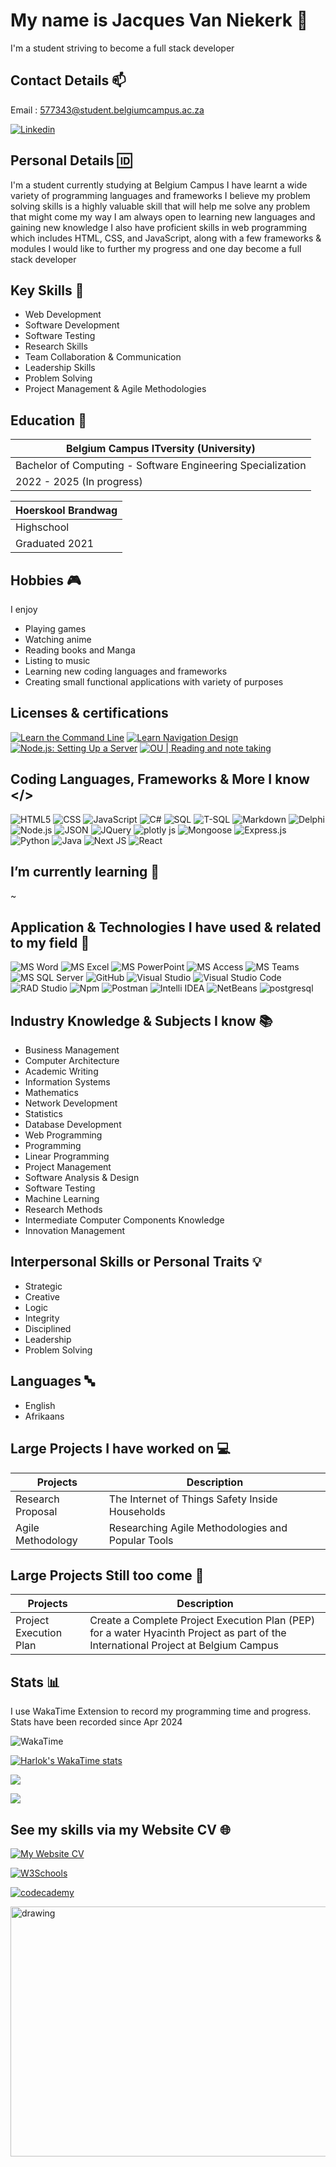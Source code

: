 # My name is Jacques Van Niekerk 👋 

I'm a student striving to become a full stack developer

## Contact Details 📫

Email : 577343@student.belgiumcampus.ac.za

[![Linkedin](https://img.shields.io/badge/Linkedin-Click%20here%20to%20view%20Linkedin%20Profile-green?labelColor=0A66C2&style=for-the-badge&logo=linkedin&logoColor=FFFFFF&link=https://www.linkedin.com/in/jacques-van-niekerk-231b872ba/)](https://www.linkedin.com/in/jacques-van-niekerk-231b872ba/)

## Personal Details 🆔

I'm a student currently studying at Belgium Campus 
I have learnt a wide variety of programming languages and frameworks 
I believe my problem solving skills is a highly valuable skill that 
will help me solve any problem that might come my way 
I am always open to learning new languages and gaining new knowledge
I also have proficient skills in web programming which includes 
HTML, CSS, and JavaScript, along with a few frameworks & modules
I would like to further my progress and one day become a full stack developer

## Key Skills 🔧

- Web Development
- Software Development
- Software Testing
- Research Skills
- Team Collaboration & Communication
- Leadership Skills
- Problem Solving
- Project Management & Agile Methodologies

## Education 📖

| Belgium Campus ITversity (University) |
| ----------- |
| Bachelor of Computing - Software Engineering Specialization |
| 2022 - 2025 (In progress) |

| Hoerskool Brandwag |
| ----------- |
| Highschool |
| Graduated 2021 |

## Hobbies 🎮

I enjoy

- Playing games
- Watching anime
- Reading books and Manga
- Listing to music
- Learning new coding languages and frameworks
- Creating small functional applications with variety of purposes

## Licenses & certifications

[![Learn the Command Line](https://img.shields.io/badge/Learn%20the%20Command%20Line-1F4056?style=for-the-badge&logo=codecademy&link=https://www.codecademy.com/profiles/Jacquesvnme/certificates/c87ba0541f8be78bc2f4ba1128233f6f)](https://www.codecademy.com/profiles/Jacquesvnme/certificates/c87ba0541f8be78bc2f4ba1128233f6f)
[![Learn Navigation Design](https://img.shields.io/badge/Learn%20Navigation%20Design-1F4056?style=for-the-badge&logo=codecademy&link=https://www.codecademy.com/profiles/Jacquesvnme/certificates/91cf4a1767724a02a20b1eba7eca74ea)](https://www.codecademy.com/profiles/Jacquesvnme/certificates/91cf4a1767724a02a20b1eba7eca74ea)
[![Node.js: Setting Up a Server](https://img.shields.io/badge/Node.js:%20Setting%20Up%20a%20Server-1F4056?style=for-the-badge&logo=codecademy&link=https://www.codecademy.com/profiles/Jacquesvnme/certificates/827011ad71164a86a41365e2262dcb5a)](https://www.codecademy.com/profiles/Jacquesvnme/certificates/827011ad71164a86a41365e2262dcb5a)
[![OU | Reading and note taking](https://img.shields.io/badge/OU%20%7C%20Reading%20and%20note%20taking-1C1E3E?style=for-the-badge&link=https://www.open.edu/openlearn/profiles/zs182747/achievements)](https://www.open.edu/openlearn/profiles/zs182747/achievements)

## Coding Languages, Frameworks & More I know </>

![HTML5](https://img.shields.io/badge/HTML5-E34F26?style=for-the-badge&logo=html5&logoColor=FFFFFF)
![CSS](https://img.shields.io/badge/CSS-1572B6?style=for-the-badge&logo=css3&logoColor=FFFFFF)
![JavaScript](https://img.shields.io/badge/JavaScript-F7DF1E?style=for-the-badge&logo=javascript&logoColor=FFFFFF)
![C#](https://img.shields.io/badge/c%23-%23512BD4.svg?style=for-the-badge&logo=csharp&logoColor=white)
![SQL](https://img.shields.io/badge/SQL-CC2927?style=for-the-badge&logo=microsoftsqlserver&logoColor=FFFFFF)
![T-SQL](https://img.shields.io/badge/T--SQL-CC2927?style=for-the-badge&logo=microsoftsqlserver&logoColor=FFFFFF)
![Markdown](https://img.shields.io/badge/Markdown-000000?style=for-the-badge&logo=markdown&logoColor=FFFFFF)
![Delphi](https://img.shields.io/badge/Delphi-E62431?style=for-the-badge&logo=delphi&logoColor=FFFFFF)
![Node.js](https://img.shields.io/badge/Node.js-5FA04E?style=for-the-badge&logo=nodedotjs&logoColor=FFFFFF)
![JSON](https://img.shields.io/badge/JSON-000000?style=for-the-badge&logo=json&logoColor=FFFFFF)
![JQuery](https://img.shields.io/badge/JQuery-0769AD?style=for-the-badge&logo=jquery&logoColor=FFFFFF)
![plotly js](https://img.shields.io/badge/plotly%20js-3F4F75?style=for-the-badge&logo=plotly)
![Mongoose](https://img.shields.io/badge/mongoose-880000?style=for-the-badge&logo=mongoose)
![Express.js](https://img.shields.io/badge/Express.js-000000?style=for-the-badge&logo=express&logoColor=FFFFFF)
![Python](https://img.shields.io/badge/Python-3776AB?style=for-the-badge&logo=python&logoColor=FFFFFF)
![Java](https://img.shields.io/badge/Java-EC2025?style=for-the-badge)
![Next JS](https://img.shields.io/badge/Next%20JS-000000?style=for-the-badge&logo=nextdotjs)
![React](https://img.shields.io/badge/React-00C2FF?style=for-the-badge&logo=react&logoColor=ffffff)

## I’m currently learning 🌱

~

## Application & Technologies I have used & related to my field 📱

![MS Word](https://img.shields.io/badge/MS%20Word-2B579A?style=for-the-badge&logo=microsoftword&logoColor=FFFFFF)
![MS Excel](https://img.shields.io/badge/MS%20Excel-217346?style=for-the-badge&logo=microsoftexcel&logoColor=FFFFFF)
![MS PowerPoint](https://img.shields.io/badge/MS%20PowerPoint-B7472A?style=for-the-badge&logo=microsoftpowerpoint&logoColor=FFFFFF)
![MS Access](https://img.shields.io/badge/MS%20Access-A4373A?style=for-the-badge&logo=microsoftaccess&logoColor=FFFFFF)
![MS Teams](https://img.shields.io/badge/MS%20Teams-6264A7?style=for-the-badge&logo=microsoftteams&logoColor=FFFFFF)
![MS SQL Server](https://img.shields.io/badge/MS%20SQL%20Server-CC2927?style=for-the-badge&logo=microsoftsqlserver&logoColor=FFFFFF)
![GitHub](https://img.shields.io/badge/GitHub-A020F0?style=for-the-badge&logo=github&logoColor=181717)
![Visual Studio](https://img.shields.io/badge/Visual%20Studio-5C2D91?style=for-the-badge&logo=visualstudio&logoColor=FFFFFF)
![Visual Studio Code](https://img.shields.io/badge/Visual%20Studio%20Code-007ACC?style=for-the-badge&logo=visualstudiocode&logoColor=FFFFFF)
![RAD Studio](https://img.shields.io/badge/RAD%20Studio-E62431?style=for-the-badge&logo=radstudio&logoColor=FFFFFF)
![Npm](https://img.shields.io/badge/Npm-CB3837?style=for-the-badge&logo=npm&logoColor=FFFFFF)
![Postman](https://img.shields.io/badge/Postman-FF6C37?style=for-the-badge&logo=postman&logoColor=FFFFFF)
![Intelli IDEA](https://img.shields.io/badge/Intelli%20IDEA-000000?style=for-the-badge&logo=intellijidea)
![NetBeans](https://img.shields.io/badge/NetBeans-1B6AC6?style=for-the-badge&logo=apachenetbeanside)
![postgresql](https://img.shields.io/badge/postgresql-4169E1?style=for-the-badge&logo=postgresql&logoColor=FFFFFF)

## Industry Knowledge & Subjects I know 📚
  
- Business Management
- Computer Architecture
- Academic Writing
- Information Systems
- Mathematics
- Network Development
- Statistics
- Database Development
- Web Programming
- Programming
- Linear Programming
- Project Management
- Software Analysis & Design
- Software Testing
- Machine Learning
- Research Methods
- Intermediate Computer Components Knowledge
- Innovation Management

## Interpersonal Skills or Personal Traits 💡

- Strategic
- Creative
- Logic
- Integrity
- Disciplined
- Leadership
- Problem Solving

## Languages 🔤

- English
- Afrikaans

## Large Projects I have worked on 💻

| Projects | Description |
| --- | --- |
| Research Proposal | The Internet of Things Safety Inside Households |
| Agile Methodology | Researching Agile Methodologies and Popular Tools |

## Large Projects Still too come 📝

| Projects | Description |
| --- | --- |
| Project Execution Plan | Create a Complete Project Execution Plan (PEP) for a water Hyacinth Project as part of the International Project at Belgium Campus |

## Stats 📊

I use WakaTime Extension to record my programming time and progress. Stats have been recorded since Apr 2024

![WakaTime](https://img.shields.io/badge/WakaTime-000000?style=for-the-badge&logo=wakatime&logoColor=FFFFFF)

[![Harlok's WakaTime stats](https://github-readme-stats.vercel.app/api/wakatime?username=Jacquesvnme)](https://github.com/anuraghazra/github-readme-stats) 

<a href="https://wakatime.com"><img src="https://wakatime.com/share/@Jacquesvnme/b93e0c52-cabd-44c1-b88d-e275325e895a.png" /></a>

<a href="https://wakatime.com"><img src="https://wakatime.com/share/@Jacquesvnme/db6ad2b5-16ad-42cc-a79b-8e86d5fb1c28.png" /></a>

## See my skills via my Website CV 🌐

[![My Website CV](https://img.shields.io/badge/My%20Website%20CV-Click%20Here%20To%20View%20Website%20CV-green?labelColor=E34F26&style=for-the-badge&logo=html5&logoColor=FFFFFF&link=https://jacquesvnme.github.io/webpage/)](https://jacquesvnme.github.io/webpage/)

[![W3Schools](https://img.shields.io/badge/W3Schools-Click%20here%20to%20view%20W3Schools%20Profile-green?labelColor=04AA6D&style=for-the-badge&logo=w3schools&logoColor=FFFFFF&link=https://www.w3profile.com/Jacquesvnme)](https://www.w3profile.com/Jacquesvnme)

[![codecademy](https://img.shields.io/badge/codecademy-Click%20here%20to%20view%20Codecademy%20Profile-green?labelColor=1F4056&style=for-the-badge&logo=codecademy&logoColor=FFFFFF&link=https://www.codecademy.com/profiles/Jacquesvnme)](https://www.codecademy.com/profiles/Jacquesvnme)

<img src="https://media.giphy.com/media/v1.Y2lkPTc5MGI3NjExOHplbHNlZ2Y2ZHBmemFqcXBpczk5NDByYzYwZjd6cjF3NXFiMXRmayZlcD12MV9pbnRlcm5hbF9naWZfYnlfaWQmY3Q9Zw/26tn33aiTi1jkl6H6/giphy.gif" alt="drawing" style="width:1050px;height:400px;"/>

<!---
Jacquesvnme/Jacquesvnme is a ✨ special ✨ repository because its `README.md` (this file) appears on your GitHub profile.
You can click the Preview link to take a look at your changes.
--->
